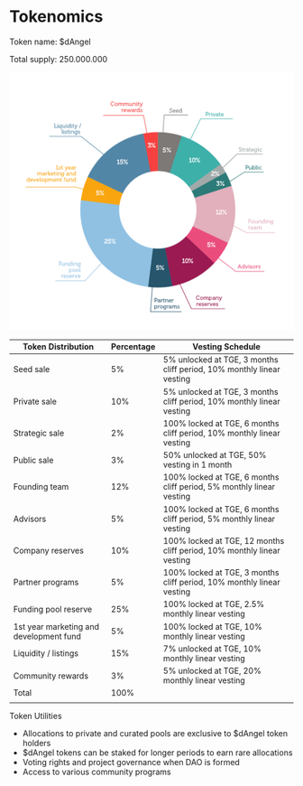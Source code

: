 # Tokenomics

‌Token name: $dAngel &#x20;

‌Total supply: 250.000.000&#x20;

![](.gitbook/assets/tokenomics.png)

| **Token Distribution**                  | **Percentage** | **Vesting Schedule**                                                   |
| --------------------------------------- | -------------- | ---------------------------------------------------------------------- |
| Seed sale                               | 5%             | 5% unlocked at TGE, 3 months cliff period, 10% monthly linear vesting  |
| Private sale                            | 10%            | 5% unlocked at TGE, 3 months cliff period, 10% monthly linear vesting  |
| Strategic sale                          | 2%             | 100% locked at TGE, 6 months cliff period, 10% monthly linear vesting  |
| Public sale                             | 3%             | 50% unlocked at TGE, 50% vesting in 1 month                            |
| Founding team                           | 12%            | 100% locked at TGE, 6 months cliff period, 5% monthly linear vesting   |
| Advisors                                | 5%             | 100% locked at TGE, 6 months cliff period, 5% monthly linear vesting   |
| Company reserves                        | 10%            | 100% locked at TGE, 12 months cliff period, 10% monthly linear vesting |
| Partner programs                        | 5%             | 100% locked at TGE, 3 months cliff period, 10% monthly linear vesting  |
| Funding pool reserve                    | 25%            | 100% locked at TGE, 2.5% monthly linear vesting                        |
| 1st year marketing and development fund | 5%             | 100% locked at TGE, 10% monthly linear vesting                         |
| Liquidity / listings                    | 15%            | 7% unlocked at TGE, 10% monthly linear vesting                         |
| Community rewards                       | 3%             | 5% unlocked at TGE, 20% monthly linear vesting                         |
| Total                                   | 100%           |                                                                        |
|                                         |                |                                                                        |

&#x20;

Token Utilities

* Allocations to private and curated pools are exclusive to $dAngel token holders
* $dAngel tokens can be staked for longer periods to earn rare allocations
* Voting rights and project governance when DAO is formed
* Access to various community programs
